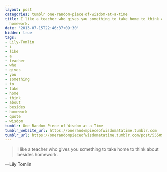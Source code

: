 ```yaml
---
layout: post
categories: tumblr one-random-piece-of-wisdom-at-a-time
title: I like a teacher who gives you something to take home to think about besides
  homework.
date: '2013-07-15T22:46:37+09:30'
hidden: true
tags:
- Lily-Tomlin
- i
- like
- a
- teacher
- who
- gives
- you
- something
- to
- take
- home
- think
- about
- besides
- homework
- quote
- wisdom
tumblr: One Random Piece of Wisdom at a Time
tumblr_website_url: https://onerandompieceofwisdomatatime.tumblr.com
tumblr_url: https://onerandompieceofwisdomatatime.tumblr.com/post/55509627909/i-like-a-teacher-who-gives-you-something-to-take
---
```

> I like a teacher who gives you something to take home to think about besides homework.

—Lily Tomlin

